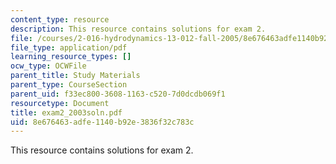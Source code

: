 ```yaml
---
content_type: resource
description: This resource contains solutions for exam 2.
file: /courses/2-016-hydrodynamics-13-012-fall-2005/8e676463adfe1140b92e3836f32c783c_exam2_2003soln.pdf
file_type: application/pdf
learning_resource_types: []
ocw_type: OCWFile
parent_title: Study Materials
parent_type: CourseSection
parent_uid: f33ec800-3608-1163-c520-7d0dcdb069f1
resourcetype: Document
title: exam2_2003soln.pdf
uid: 8e676463-adfe-1140-b92e-3836f32c783c
---
```

This resource contains solutions for exam 2.

